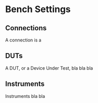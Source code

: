 # Bench Settings

## Connections

A connection is a

## DUTs

A DUT, or a Device Under Test, bla bla bla

## Instruments

Instruments bla bla
